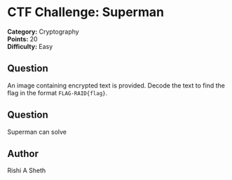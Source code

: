 # CTF Challenge: Superman  

**Category:** Cryptography  
**Points:** 20  
**Difficulty:** Easy  

## Question  
An image containing encrypted text is provided. Decode the text to find the flag in the format `FLAG-RAID{flag}`.

## Question  
Superman can solve 

## Author  
Rishi A Sheth  
